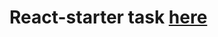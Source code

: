# React-starter task [here](https://git.internship.int.tieto.com/internstellar-starter-pack/react-starter-2023/-/wikis/React-starter)
